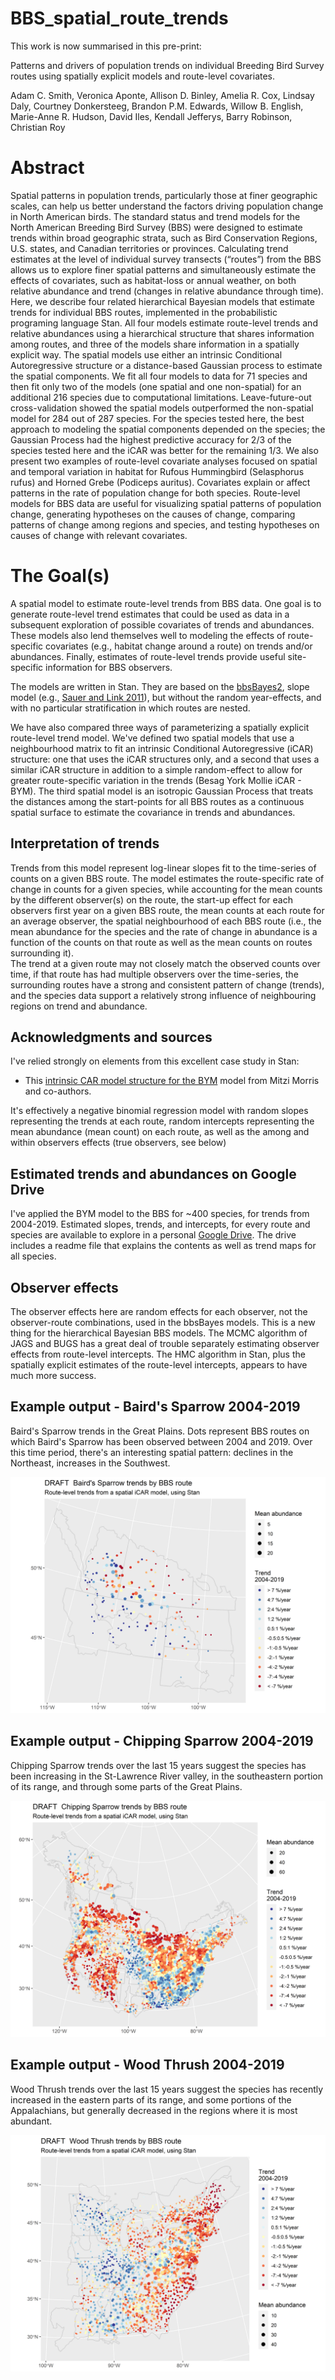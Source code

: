 # BBS_spatial_route_trends

This work is now summarised in this pre-print: 

Patterns and drivers of population trends on individual Breeding Bird Survey routes using spatially explicit models and route-level covariates.

Adam C. Smith, Veronica Aponte, Allison D. Binley, Amelia R. Cox, Lindsay Daly, Courtney Donkersteeg, Brandon P.M. Edwards, Willow B. English, Marie-Anne R. Hudson, David Iles, Kendall Jefferys, Barry Robinson, Christian Roy

# Abstract 
Spatial patterns in population trends, particularly those at finer geographic scales, can help us better understand the factors driving population change in North American birds. The standard status and trend models for the North American Breeding Bird Survey (BBS) were designed to estimate trends within broad geographic strata, such as Bird Conservation Regions, U.S. states, and Canadian territories or provinces. Calculating trend estimates at the level of individual survey transects (“routes”) from the BBS allows us to explore finer spatial patterns and simultaneously estimate the effects of covariates, such as habitat-loss or annual weather, on both relative abundance and trend (changes in relative abundance through time). Here, we describe four related hierarchical Bayesian models that estimate trends for individual BBS routes, implemented in the probabilistic programing language Stan. All four models estimate route-level trends and relative abundances using a hierarchical structure that shares information among routes, and three of the models share information in a spatially explicit way. The spatial models use either an intrinsic Conditional Autoregressive structure or a distance-based Gaussian process to estimate the spatial components. We fit all four models to data for 71 species and then fit only two of the models (one spatial and one non-spatial) for an additional 216 species due to computational limitations. Leave-future-out cross-validation showed the spatial models outperformed the non-spatial model for 284 out of 287 species. For the species tested here, the best approach to modeling the spatial components depended on the species; the Gaussian Process had the highest predictive accuracy for 2/3 of the species tested here and the iCAR was better for the remaining 1/3.  We also present two examples of route-level covariate analyses focused on spatial and temporal variation in habitat for Rufous Hummingbird (Selasphorus rufus) and Horned Grebe (Podiceps auritus). Covariates explain or affect patterns in the rate of population change for both species. Route-level models for BBS data are useful for visualizing spatial   patterns of population change, generating hypotheses on the causes of change, comparing patterns of change among regions and species, and testing hypotheses on causes of change with relevant covariates. 

# The Goal(s)

A spatial model to estimate route-level trends from BBS data. One goal is to generate route-level trend estimates that could be used as data in a subsequent exploration of possible covariates of trends and abundances. These models also lend themselves well to modeling the effects of route-specific covariates (e.g., habitat change around a route) on trends and/or abundances. Finally, estimates of route-level trends provide useful site-specific information for BBS observers. 

The models are written in Stan. They are based on the [bbsBayes2](https://github.com/bbsBayes/bbsBayes2), slope model (e.g., [Sauer and Link 2011](https://doi.org/10.1525/auk.2010.09220)), but without the random year-effects, and with no particular stratification in which routes are nested.

We have also compared three ways of parameterizing a spatially explicit route-level trend model. We've defined two spatial models that use a neighbourhood matrix to fit an intrinsic Conditional Autoregressive (iCAR) structure: one that uses the iCAR structures only, and a second that uses a similar iCAR structure in addition to a simple random-effect to allow for greater route-specific variation in the trends (Besag York Mollie iCAR - BYM). The third spatial model is an isotropic Gaussian Process that treats the distances among the start-points for all BBS routes as a continuous spatial surface to estimate the covariance in trends and abundances.  

## Interpretation of trends
Trends from this model represent log-linear slopes fit to the time-series of counts on a given BBS route. The model estimates the route-specific rate of change in counts for a given species, while accounting for the mean counts by the different observer(s) on the route, the start-up effect for each observers first year on a given BBS route, the mean counts at each route for an average observer, the spatial neighbourhood of each BBS route (i.e., the mean abundance for the species and the rate of change in abundance is a function of the counts on that route as well as the mean counts on routes surrounding it).  
The trend at a given route may not closely match the observed counts over time, if that route has had multiple observers over the time-series, the surrounding routes have a strong and consistent pattern of change (trends), and the species data support a relatively strong influence of neighbouring regions on trend and abundance.

## Acknowledgments and sources

I've relied strongly on elements from this excellent case study in Stan:

-   This [intrinsic CAR model structure for the BYM](https://mc-stan.org/users/documentation/case-studies/icar_stan.html) model from Mitzi Morris and co-authors.


It's effectively a negative binomial regression model with random slopes representing the trends at each route, random intercepts representing the mean abundance (mean count) on each route, as well as the among and within observers effects (true observers, see below)

## Estimated trends and abundances on Google Drive

I've applied the BYM model to the BBS for \~400 species, for trends from 2004-2019. Estimated slopes, trends, and intercepts, for every route and species are available to explore in a personal [Google Drive](https://drive.google.com/drive/folders/1w5WMg-sdrrJaO9E8LYB-13GSWBVI2HE3?usp=sharing). The drive includes a readme file that explains the contents as well as trend maps for all species.

## Observer effects

The observer effects here are random effects for each observer, not the observer-route combinations, used in the bbsBayes models. This is a new thing for the hierarchical Bayesian BBS models. The MCMC algorithm of JAGS and BUGS has a great deal of trouble separately estimating observer effects from route-level intercepts. The HMC algorithm in Stan, plus the spatially explicit estimates of the route-level intercepts, appears to have much more success.

## Example output - Baird's Sparrow 2004-2019

Baird's Sparrow trends in the Great Plains. Dots represent BBS routes on which Baird's Sparrow has been observed between 2004 and 2019. Over this time period, there's an interesting spatial pattern: declines in the Northeast, increases in the Southwest.

![](Baird's_Sparrow_Trends_2004.png)

## Example output - Chipping Sparrow 2004-2019

Chipping Sparrow trends over the last 15 years suggest the species has been increasing in the St-Lawrence River valley, in the southeastern portion of its range, and through some parts of the Great Plains.

![](Chipping_Sparrow_Trends_2004.png)

## Example output - Wood Thrush 2004-2019

Wood Thrush trends over the last 15 years suggest the species has recently increased in the eastern parts of its range, and some portions of the Appalachians, but generally decreased in the regions where it is most abundant.

![](Wood_Thrush_Trends_2004.png)
